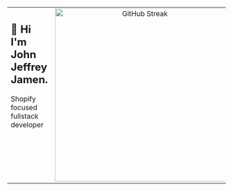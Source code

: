 <table border="0">
  <tr>
    <td width="50%" valign="top">
      <h2>👋 Hi I'm John Jeffrey Jamen.</h2>
      <p>
        Shopify focused fullstack developer
      </p>
    </td>
    <td width="50%" valign="top" align="center">
      <a href="https://git.io/streak-stats">
        <img src="https://streak-stats.demolab.com?user=jj-jamen&theme=merko" alt="GitHub Streak" width="400" />
      </a>
    </td>
  </tr>
</table>